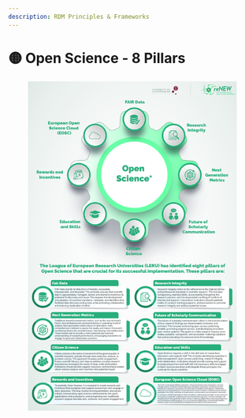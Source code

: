 ```yaml
---
description: RDM Principles & Frameworks
---
```


# 🟡 Open Science - 8 Pillars

<div data-full-width="false"><figure><img src="../../../.gitbook/assets/Updated-01.jpg" alt=""><figcaption></figcaption></figure></div>
